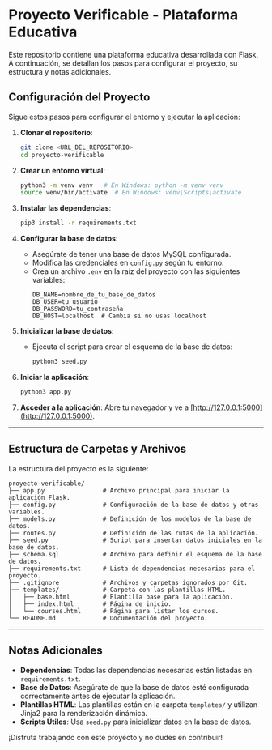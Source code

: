 # Proyecto Verificable - Plataforma Educativa

Este repositorio contiene una plataforma educativa desarrollada con Flask. A continuación, se detallan los pasos para configurar el proyecto, su estructura y notas adicionales.

## Configuración del Proyecto

Sigue estos pasos para configurar el entorno y ejecutar la aplicación:

1. **Clonar el repositorio**:

   ```bash
   git clone <URL_DEL_REPOSITORIO>
   cd proyecto-verificable
   ```

2. **Crear un entorno virtual**:

   ```bash
   python3 -m venv venv   # En Windows: python -m venv venv
   source venv/bin/activate  # En Windows: venv\Scripts\activate
   ```

3. **Instalar las dependencias**:

   ```bash
   pip3 install -r requirements.txt
   ```

4. **Configurar la base de datos**:

   - Asegúrate de tener una base de datos MySQL configurada.
   - Modifica las credenciales en `config.py` según tu entorno.
   - Crea un archivo `.env` en la raíz del proyecto con las siguientes variables:
     ```env
     DB_NAME=nombre_de_tu_base_de_datos
     DB_USER=tu_usuario
     DB_PASSWORD=tu_contraseña
     DB_HOST=localhost  # Cambia si no usas localhost
     ```

5. **Inicializar la base de datos**:

   - Ejecuta el script para crear el esquema de la base de datos:
     ```bash
     python3 seed.py
     ```

6. **Iniciar la aplicación**:

   ```bash
   python3 app.py
   ```

7. **Acceder a la aplicación**:
   Abre tu navegador y ve a [http://127.0.0.1:5000](http://127.0.0.1:5000).

---

## Estructura de Carpetas y Archivos

La estructura del proyecto es la siguiente:

```
proyecto-verificable/
├── app.py                # Archivo principal para iniciar la aplicación Flask.
├── config.py             # Configuración de la base de datos y otras variables.
├── models.py             # Definición de los modelos de la base de datos.
├── routes.py             # Definición de las rutas de la aplicación.
├── seed.py               # Script para insertar datos iniciales en la base de datos.
├── schema.sql            # Archivo para definir el esquema de la base de datos.
├── requirements.txt      # Lista de dependencias necesarias para el proyecto.
├── .gitignore            # Archivos y carpetas ignorados por Git.
├── templates/            # Carpeta con las plantillas HTML.
│   ├── base.html         # Plantilla base para la aplicación.
│   ├── index.html        # Página de inicio.
│   └── courses.html      # Página para listar los cursos.
└── README.md             # Documentación del proyecto.
```

---

## Notas Adicionales

- **Dependencias**: Todas las dependencias necesarias están listadas en `requirements.txt`.
- **Base de Datos**: Asegúrate de que la base de datos esté configurada correctamente antes de ejecutar la aplicación.
- **Plantillas HTML**: Las plantillas están en la carpeta `templates/` y utilizan Jinja2 para la renderización dinámica.
- **Scripts Útiles**: Usa `seed.py` para inicializar datos en la base de datos.

¡Disfruta trabajando con este proyecto y no dudes en contribuir!
